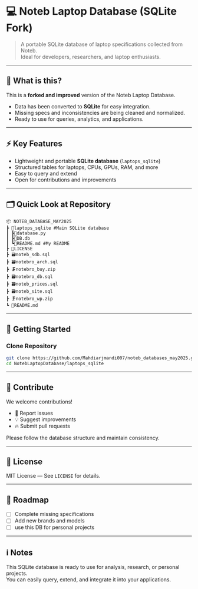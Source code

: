 # 💻 Noteb Laptop Database (SQLite Fork)

> A portable SQLite database of laptop specifications collected from Noteb.  
> Ideal for developers, researchers, and laptop enthusiasts.

---

## 🔹 What is this?

This is a **forked and improved** version of the Noteb Laptop Database.  
- Data has been converted to **SQLite** for easy integration.  
- Missing specs and inconsistencies are being cleaned and normalized.  
- Ready to use for queries, analytics, and applications.

---

## ⚡ Key Features
- Lightweight and portable **SQLite database** (`laptops_sqlite`)  
- Structured tables for laptops, CPUs, GPUs, RAM, and more  
- Easy to query and extend  
- Open for contributions and improvements

---

## 🗂️ Quick Look at Repository
```
📦 NOTEB_DATABASE_MAY2025
┣ 📂laptops_sqlite #Main SQLite database
┃ ┣🐍database.py
┃ ┣💾DB.db
┃ ┗📖README.md #My README
┣ 📝LICENSE
┣ 🗃️noteb_sdb.sql
┣ 🗃️notebro_arch.sql
┣ 🗜️notebro_buy.zip
┣ 🗃️notebro_db.sql
┣ 🗃️noteb_prices.sql
┣ 🗃️noteb_site.sql
┣ 🗜️notebro_wp.zip
┗ 📖README.md
```
---

## 🚀 Getting Started

### Clone Repository
```bash
git clone https://github.com/Mahdiarjmandi007/noteb_databases_may2025.git
cd NotebLaptopDatabase/laptops_sqlite
```
---

## 🤝 Contribute

We welcome contributions!  
- 🐛 Report issues  
- 💡 Suggest improvements  
- 🔥 Submit pull requests  

Please follow the database structure and maintain consistency.

---

## 📜 License

MIT License — See `LICENSE` for details.

---

## 📌 Roadmap

- [ ] Complete missing specifications  
- [ ] Add new brands and models  
- [ ] use this DB for personal projects  

---

## ℹ️ Notes

This SQLite database is ready to use for analysis, research, or personal projects.  
You can easily query, extend, and integrate it into your applications.


